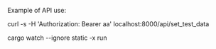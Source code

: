 Example of API use:

curl -s -H 'Authorization: Bearer aa' localhost:8000/api/set_test_data




cargo watch --ignore static -x run